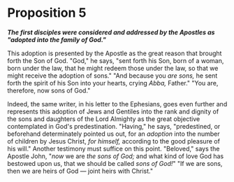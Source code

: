# Proposition 5

***The first disciples were considered and addressed by the Apostles as "adopted into the family of God."***

This adoption is presented by the Apostle as the great reason that brought forth the Son of God. "God," he says, "sent forth his Son, born of a woman, born under the law, that he might redeem those under the law, so that we might receive the adoption of sons." "And because you *are sons,* he sent forth the spirit of his Son into your hearts, crying *Abba,* Father." "You are, therefore, now sons of God."

Indeed, the same writer, in his letter to the Ephesians, goes even further and represents this adoption of Jews and Gentiles into the rank and dignity of the sons and daughters of the Lord Almighty as the great objective contemplated in God's predestination. "Having," he says, "predestined, or beforehand determinately pointed us out, for an *adoption* into the number of children by Jesus Christ, *for himself,* according to the good pleasure of his will." Another testimony must suffice on this point. "Beloved," says the Apostle John, "*now* we are *the sons of God;* and what kind of love God has bestowed upon us, that we should be called *sons of God!*" "If we are sons, then we are heirs of God — joint heirs with Christ."